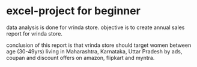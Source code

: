 # excel-project for beginner
data analysis is done for vrinda store.
objective is to create annual sales report for vrinda store.

conclusion of this report is that vrinda store should target women between age (30-49yrs) living in Maharashtra, Karnataka, Uttar Pradesh by ads, coupan and discount offers on amazon, flipkart and myntra.
